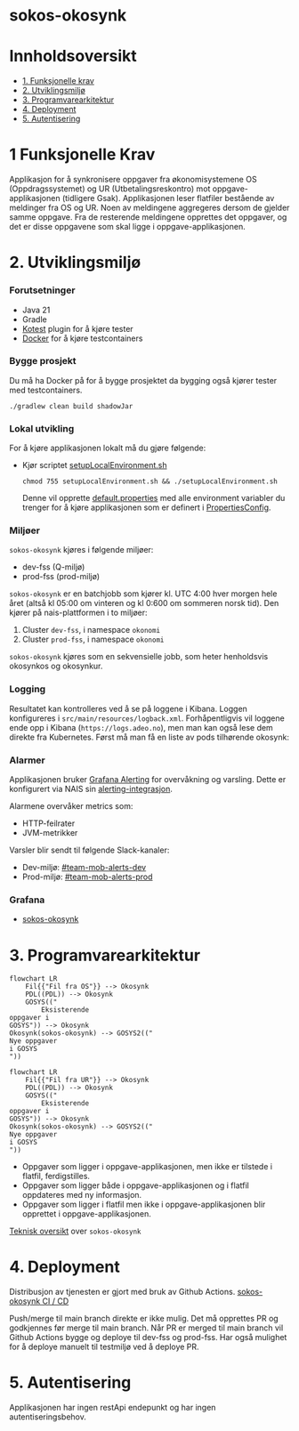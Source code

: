# sokos-okosynk

# Innholdsoversikt

* [1. Funksjonelle krav](#1-funksjonelle-krav)
* [2. Utviklingsmiljø](#2-utviklingsmiljø)
* [3. Programvarearkitektur](#3-programvarearkitektur)
* [4. Deployment](#4-deployment)
* [5. Autentisering](#5-Autentisering)

# 1 Funksjonelle Krav

Applikasjon for å synkronisere oppgaver fra økonomisystemene OS (Oppdragssystemet) og UR (Utbetalingsreskontro) mot oppgave-applikasjonen (tidligere Gsak).
Applikasjonen leser flatfiler bestående av meldinger fra OS og UR. Noen av meldingene aggregeres
dersom de gjelder samme oppgave. Fra de resterende meldingene opprettes det oppgaver, og det er
disse oppgavene som skal ligge i oppgave-applikasjonen.

# 2. Utviklingsmiljø

### Forutsetninger

* Java 21
* Gradle
* [Kotest](https://plugins.jetbrains.com/plugin/14080-kotest) plugin for å kjøre tester
* [Docker](https://www.docker.com/) for å kjøre testcontainers

### Bygge prosjekt

Du må ha Docker på for å bygge prosjektet da bygging også kjører tester med testcontainers.

```
./gradlew clean build shadowJar
```

### Lokal utvikling

For å kjøre applikasjonen lokalt må du gjøre følgende:

- Kjør scriptet [setupLocalEnvironment.sh](setupLocalEnvironment.sh)
  ```
  chmod 755 setupLocalEnvironment.sh && ./setupLocalEnvironment.sh
  ```
  Denne vil opprette [default.properties](defaults.properties) med alle environment variabler du trenger for å kjøre
  applikasjonen som er definert i [PropertiesConfig](src/main/kotlin/no/nav/sokos/spk/mottak/config/PropertiesConfig.kt).

### Miljøer

`sokos-okosynk` kjøres i følgende miljøer:

- dev-fss (Q-miljø)
- prod-fss (prod-miljø)

`sokos-okosynk` er en batchjobb som kjører kl. UTC 4:00 hver morgen hele året (altså kl 05:00 om vinteren og kl 0:600 om sommeren norsk tid).
Den kjører på nais-plattformen i to miljøer:

1) Cluster `dev-fss`, i namespace `okonomi`
2) Cluster `prod-fss`, i namespace `okonomi`

`sokos-okosynk` kjøres som en sekvensielle jobb, som heter henholdsvis okosynkos og okosynkur.

### Logging

Resultatet kan kontrolleres ved å se på loggene i Kibana.
Loggen konfigureres i `src/main/resources/logback.xml`.
Forhåpentligvis vil loggene ende opp i Kibana (`https://logs.adeo.no`), men man kan også
lese dem direkte fra Kubernetes. Først må man få en liste av pods tilhørende okosynk:

### Alarmer

Applikasjonen bruker [Grafana Alerting](https://grafana.nav.cloud.nais.io/alerting/) for overvåkning og varsling.
Dette er konfigurert via NAIS sin [alerting-integrasjon](https://doc.nais.io/observability/alerts).

Alarmene overvåker metrics som:

- HTTP-feilrater
- JVM-metrikker

Varsler blir sendt til følgende Slack-kanaler:

- Dev-miljø: [#team-mob-alerts-dev](https://nav-it.slack.com/archives/C042SF2FEQM)
- Prod-miljø: [#team-mob-alerts-prod](https://nav-it.slack.com/archives/C042ESY71GX)

### Grafana

- [sokos-okosynk](https://grafana.nav.cloud.nais.io/d/aelylbkr2xmv4b/sokos-okosynk)

# 3. Programvarearkitektur

```mermaid
flowchart LR
    Fil{{"Fil fra OS"}} --> Okosynk
    PDL((PDL)) --> Okosynk
    GOSYS(("
        Eksisterende
oppgaver i
GOSYS")) --> Okosynk
Okosynk(sokos-okosynk) --> GOSYS2(("
Nye oppgaver
i GOSYS
"))
```

```mermaid
flowchart LR
    Fil{{"Fil fra UR"}} --> Okosynk
    PDL((PDL)) --> Okosynk
    GOSYS(("
        Eksisterende
oppgaver i
GOSYS")) --> Okosynk
Okosynk(sokos-okosynk) --> GOSYS2(("
Nye oppgaver
i GOSYS
"))
```

* Oppgaver som ligger i oppgave-applikasjonen, men ikke er tilstede i flatfil, ferdigstilles.
* Oppgaver som ligger både i oppgave-applikasjonen og i flatfil oppdateres med ny informasjon.
* Oppgaver som ligger i flatfil men ikke i oppgave-applikasjonen blir opprettet i oppgave-applikasjonen.

[Teknisk oversikt](Dokumentasjon/overordnet-teknisk.md) over `sokos-okosynk`

# 4. Deployment

Distribusjon av tjenesten er gjort med bruk av Github Actions.
[sokos-okosynk CI / CD](https://github.com/navikt/sokos-okosynk/actions)

Push/merge til main branch direkte er ikke mulig. Det må opprettes PR og godkjennes før merge til main branch.
Når PR er merged til main branch vil Github Actions bygge og deploye til dev-fss og prod-fss.
Har også mulighet for å deploye manuelt til testmiljø ved å deploye PR.

# 5. Autentisering

Applikasjonen har ingen restApi endepunkt og har ingen autentiseringsbehov.
